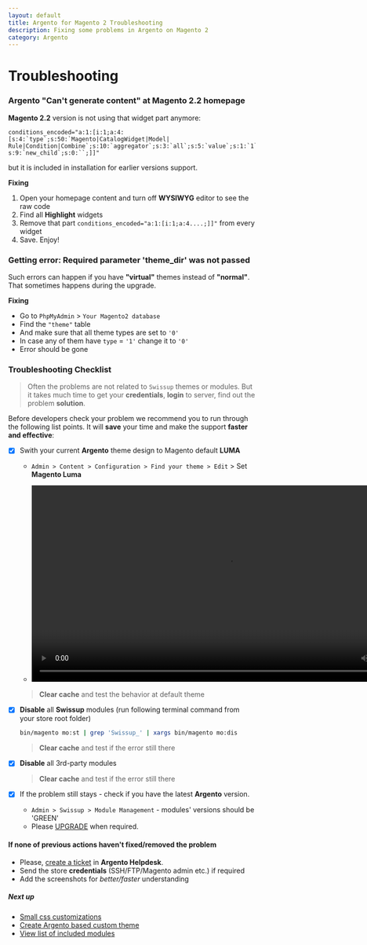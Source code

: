 ```yaml
---
layout: default
title: Argento for Magento 2 Troubleshooting
description: Fixing some problems in Argento on Magento 2
category: Argento
---
```


# Troubleshooting

### Argento "Can't generate content" at Magento 2.2 homepage

**Magento 2.2** version is not using that widget part anymore:

```
conditions_encoded="a:1:[i:1;a:4:[s:4:`type`;s:50:`Magento|CatalogWidget|Model|
Rule|Condition|Combine`;s:10:`aggregator`;s:3:`all`;s:5:`value`;s:1:`1`;
s:9:`new_child`;s:0:``;]]"
```

but it is included in installation for earlier versions support.

**Fixing**

 1. Open your homepage content and turn off **WYSIWYG** editor to see the raw code
 2. Find all **Highlight** widgets
 3. Remove that part ```conditions_encoded="a:1:[i:1;a:4....;]]"``` from every widget
 4. Save. Enjoy!

### Getting error: Required parameter 'theme_dir' was not passed

Such errors can happen if you have __"virtual"__ themes instead of __"normal"__.
That sometimes happens during the upgrade.

**Fixing**

* Go to `PhpMyAdmin` > `Your Magento2 database`
* Find the `"theme"` table
* And make sure that all theme types are set to `'0'`
* In case any of them have `type` = `'1'` change it to `'0'`
* Error should be gone

### Troubleshooting Checklist

> Often the problems are not related to `Swissup` themes or modules.
> But it takes much time to get your **credentials**, **login** to server, find
> out the problem **solution**.


Before developers check your problem we recommend you to run through the following
list points. It will **save** your time and make the support **faster and effective**:

- [x] Swith your current **Argento** theme design to Magento default **LUMA**

     * `Admin > Content > Configuration > Find your theme > Edit` > Set **Magento Luma**

     * <video controls width="800">
            <source src="https://webm.red/YddF.webm"
                    type="video/webm">
            Sorry, your browser doesn't support embedded videos.
        </video>

     > **Clear cache** and test the behavior at default theme

- [x] **Disable** all **Swissup** modules (run following terminal command from your store root folder)

    ```bash
    bin/magento mo:st | grep 'Swissup_' | xargs bin/magento mo:dis
    ```

    > **Clear cache** and test if the error still there

- [x] **Disable** all 3rd-party modules

    > **Clear cache** and test if the error still there

- [x] If the problem still stays - check if you have the latest **Argento** version.
     * `Admin > Swissup > Module Management` - modules' versions should be 'GREEN'
     * Please [UPGRADE](/m2/argento/installation/#upgrade-instructions) when required.

#### If none of previous actions haven't fixed/removed the problem

 *  Please, [create a ticket](https://argentotheme.com/helpdesk) in **Argento Helpdesk**.
 *  Send the store **credentials** (SSH/FTP/Magento admin etc.) if required
 *  Add the screenshots for *better/faster* understanding

##### Next up

 -  [Small css customizations](/m2/argento/customization/custom-css/)
 -  [Create Argento based custom theme](/m2/argento/customization/custom-theme/)
 -  [View list of included modules](/m2/argento/#extensions)
